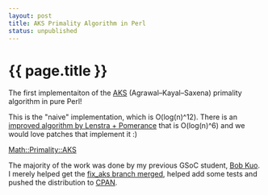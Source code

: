 ```yaml
---
layout: post
title: AKS Primality Algorithm in Perl
status: unpublished
---
```


# {{ page.title }}

The first implementaiton of the
[AKS](https://en.wikipedia.org/wiki/AKS_primality_test) (Agrawal–Kayal–Saxena)
primality algorithm in pure Perl!

This is the "naive" implementation, which is O(log(n)^12). There is an 
[improved algorithm by Lenstra + Pomerance](http://www.math.dartmouth.edu/~carlp/PDF/complexity12.pdf) that is O(log(n)^6) and we would love patches that implement it :)

[Math::Primality::AKS](https://metacpan.org/module/Math::Primality::AKS)

The majority of the work was done by my previous GSoC student, [Bob Kuo](https://twitter.com/bubaflub). I
merely helped get the [fix_aks branch merged](https://github.com/leto/math--primality/commit/1c6545f8f7a464bf5a5066cc4ef0d06532631588), helped add some tests and pushed
the distribution to [CPAN](http://cpan.org).
